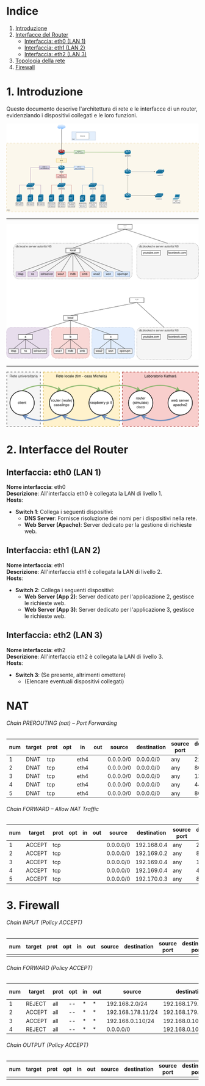 # Indice
1. [Introduzione](#1-introduzione)
2. [Interfacce del Router](#2-interfacce-del-router)
   - [Interfaccia: eth0 (LAN 1)](#interfaccia-eth0-lan-1)
   - [Interfaccia: eth1 (LAN 2)](#interfaccia-eth1-lan-2)
   - [Interfaccia: eth2 (LAN 3)](#interfaccia-eth2-lan-3)
3. [Topologia della rete](#3-topologia-della-rete)
4. [Firewall](#4-firewall)

# 1. Introduzione
Questo documento descrive l'architettura di rete e le interfacce di un router, evidenziando i dispositivi collegati e le loro funzioni.

![alt text](network.drawio.png)

--- 

![alt text](namespace.drawio.png)

---

![alt text](hops.drawio.png)

# 2. Interfacce del Router

## Interfaccia: eth0 (LAN 1)
**Nome interfaccia**: eth0  
**Descrizione**: All'interfaccia eth0 è collegata la LAN di livello 1.  
**Hosts**: 
- **Switch 1**: Collega i seguenti dispositivi:
  - **DNS Server**: Fornisce risoluzione dei nomi per i dispositivi nella rete.
  - **Web Server (Apache)**: Server dedicato per la gestione di richieste web.

## Interfaccia: eth1 (LAN 2)
**Nome interfaccia**: eth1  
**Descrizione**: All'interfaccia eth1 è collegata la LAN di livello 2.  
**Hosts**: 
- **Switch 2**: Collega i seguenti dispositivi:
  - **Web Server (App 2)**: Server dedicato per l'applicazione 2, gestisce le richieste web.
  - **Web Server (App 3)**: Server dedicato per l'applicazione 3, gestisce le richieste web.

## Interfaccia: eth2 (LAN 3)
**Nome interfaccia**: eth2  
**Descrizione**: All'interfaccia eth2 è collegata la LAN di livello 3.  
**Hosts**: 
- **Switch 3**: (Se presente, altrimenti omettere)
  - (Elencare eventuali dispositivi collegati)

# NAT

###### Chain PREROUTING (nat) – Port Forwarding

| num | target | prot | opt | in   | out | source    | destination | source port | destination port | DNAT to         | Note        |
| --- | ------ | ---- | --- | ---- | --- | --------- | ----------- | ----------- | ---------------- | --------------- | ----------- |
| 1   | DNAT   | tcp  |     | eth4 |     | 0.0.0.0/0 | 0.0.0.0/0   | any         | 22               | 192.168.0.4:22  | `sshserver` |
| 2   | DNAT   | tcp  |     | eth4 |     | 0.0.0.0/0 | 0.0.0.0/0   | any         | 80               | 192.169.0.2:80  | `ws1a`      |
| 3   | DNAT   | tcp  |     | eth4 |     | 0.0.0.0/0 | 0.0.0.0/0   | any         | 139              | 192.169.0.4:139 | `smb`       |
| 4   | DNAT   | tcp  |     | eth4 |     | 0.0.0.0/0 | 0.0.0.0/0   | any         | 445              | 192.169.0.4:445 | `smb `      |
| 5   | DNAT   | tcp  |     | eth4 |     | 0.0.0.0/0 | 0.0.0.0/0   | any         | 8080             | 192.170.0.3:80  | `wsn`       |


###### Chain FORWARD – Allow NAT Traffic
| num | target | prot | opt | in | out | source    | destination | source port | destination port | Note        |
| --- | ------ | ---- | --- | -- | --- | --------- | ----------- | ----------- | ---------------- | ----------- |
| 1   | ACCEPT | tcp  |     |    |     | 0.0.0.0/0 | 192.168.0.4 | any         | 22               | `sshserver` |
| 2   | ACCEPT | tcp  |     |    |     | 0.0.0.0/0 | 192.169.0.2 | any         | 80               | `ws1a`      |
| 3   | ACCEPT | tcp  |     |    |     | 0.0.0.0/0 | 192.169.0.4 | any         | 139              | `smb`       |
| 4   | ACCEPT | tcp  |     |    |     | 0.0.0.0/0 | 192.169.0.4 | any         | 445              | `smb`       |
| 5   | ACCEPT | tcp  |     |    |     | 0.0.0.0/0 | 192.170.0.3 | any         | 80               | `wsn`       |


# 3. Firewall

###### Chain INPUT (Policy ACCEPT)
| num | target | prot | opt | in | out | source     | destination | source port | destination port |
| --- | ------ | ---- | --- | -- | --- | ---------- | ----------- | ----- | --- |
|     |        |      |     |    |     |            |             |         |     |

###### Chain FORWARD (Policy ACCEPT)
| num | target | prot | opt | in | out | source          | destination       | source port | destination port |
| --- | ------ | ---- | --- | -- | --- | --------------- | ----------------- | ----- | ----- |
| 1   | REJECT | all  | --  | *  |  *  | 192.168.2.0/24  | 192.168.179.0/24  | --    | ----- |
| 2   | ACCEPT | all  | --  | *  |  *  | 192.168.178.11/24  | 192.168.179.101/24  | --    | 22 |
| 3   | ACCEPT | all  | --  | *  |  *  | 192.168.0.110/24  | 192.168.0.101/24  | --    | 22 |
| 4   | REJECT | all  | --  | *  |  *  | 0.0.0.0/0               | 192.168.0.101/24  | --    | 22 |

###### Chain OUTPUT (Policy ACCEPT)
| num | target | prot | opt | in | out | source     | destination | source port | destination port |
| --- | ------ | ---- | --- | -- | --- | ---------- | ----------- | ----- | ----- |
|     |        |      |     |    |     |            |             |         |     |
